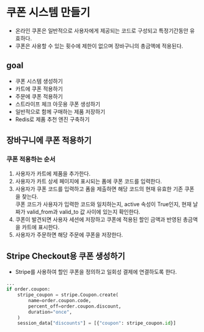 # 쿠폰 시스템 만들기
- 온라인 쿠폰은 일반적으로 사용자에게 제공되는 코드로 구성되고 특정기간동안 유효하다.
- 쿠폰은 사용할 수 있는 횟수에 제한이 없으며 장바구니의 총금액에 적용된다.

## goal
- 쿠폰 시스템 생성하기
- 카트에 쿠폰 적용하기
- 주문에 쿠폰 적용하기
- 스트라이프 체크 아웃용 쿠폰 생성하기
- 일반적으로 함께 구매하는 제품 저장하기
- Redis로 제품 추천 엔진 구축하기

## 장바구니에 쿠폰 적용하기

### 쿠폰 적용하는 순서
1. 사용자가 카트에 제품을 추가한다.
2. 사용자가 카트 상세 페이지에 표시되는 폼에 쿠폰 코드를 입력한다.
3. 사용자가 쿠폰 코드를 입력하고 폼을 제출하면 해당 코드의 현재 유효한 기존 쿠폰을 찾는다.   
쿠폰 코드가 사용자가 입력한 코드와 일치하는지, active 속성이 True인지, 현재 날짜가 valid_from과 valid_to 값 사이에 있는지 확인한다.
4. 쿠폰이 발견되면 사용자 세션에 저장하고 쿠폰에 적용된 할인 금액과 반영된 총금액을 카트에 표시한다.
5. 사용자가 주문하면 해당 주문에 쿠폰을 저장한다.

## Stripe Checkout용 쿠폰 생성하기
- Stripe를 사용하여 할인 쿠폰을 정의하고 일회성 결제에 연결하도록 한다.

```python
...
if order.coupon:
    stripe_coupon = stripe.Coupon.create(
        name=order.coupon.code,
        percent_off=order.coupon.discount,
        duration="once",
    )
    session_data["discounts"] = [{"coupon": stripe_coupon.id}]

```
